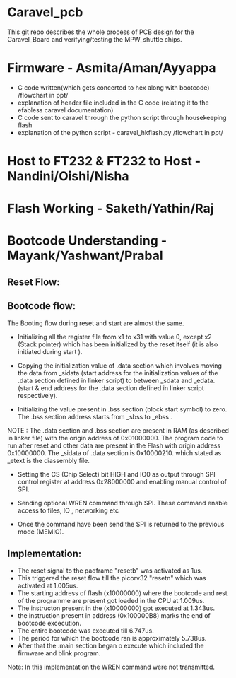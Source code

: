 # Caravel_pcb

This git repo describes the whole process of PCB design for the Caravel_Board and verifying/testing the MPW_shuttle chips. <br>

# Firmware - Asmita/Aman/Ayyappa
- C code written(which gets concerted to hex along with bootcode) /flowchart in ppt/
- explanation of header file included in the C code (relating it to the efabless caravel documentation)
- C code sent to caravel through the python script through housekeeping flash
- explanation of the python script - caravel_hkflash.py /flowchart in ppt/


# Host to FT232 & FT232 to Host - Nandini/Oishi/Nisha

# Flash Working - Saketh/Yathin/Raj

# Bootcode Understanding - Mayank/Yashwant/Prabal

## Reset Flow:


## Bootcode flow:

The Booting flow during reset and start are almost the same.

- Initializing all the register file from x1 to x31 with value 0, except x2 (Stack pointer) which has been initialized by the reset itself (it is also initiated during start ).

- Copying the initialization value of .data section which involves moving the data from _sidata (start address for the initialization values of the .data section defined in linker script) to between  _sdata and _edata. (start & end address for the .data section defined in linker script respectively).

- Initializing the value present in .bss section (block start symbol) to zero. The .bss section address starts from _sbss to _ebss . 

NOTE : The .data section and .bss section are present in RAM (as described in linker file) with the origin address of 0x01000000. 
       The program code to run after reset and other data are present in the Flash with origin address 0x10000000. 
       The _sidata of .data section is 0x10000210. which stated as _etext is the diassembly file. 

- Setting the CS (Chip Select) bit HIGH and IO0 as output through SPI control register at address 0x28000000 and enabling manual control of SPI.

- Sending optional WREN command through SPI. These command enable access to files, IO , networking etc

- Once the command have been send the SPI is returned to the previous mode (MEMIO). 

## Implementation: 

- The reset signal to the padframe "resetb" was activated as 1us. 
- This triggered the reset flow till the picorv32 "resetn" which was activated at 1.005us.
- The starting address of flash (x10000000) where the bootcode and rest of the programme are present got loaded in the CPU at 1.009us. 
- The instructon present in the (x10000000) got executed at 1.343us. 
- the instruction present in address (0x100000B8) marks the end of bootcode excecution.
- The entire bootcode was executed till 6.747us.
- The period for which the bootcode ran is approximately 5.738us.
- After that the .main section began o execute which included the firmware and blink program.

Note: 
In this implementation the WREN command were not transmitted. 


